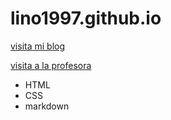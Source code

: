# lino1997.github.io

[visita mi blog](https://sabiinfor.wordpress.com/)

[visita a la profesora](https://irocho.wordpress.com/)

* HTML
* CSS
 * markdown
